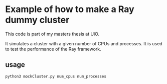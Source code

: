 # Example of how to make a Ray dummy cluster 
This code is part of my masters thesis at UiO.

It simulates a cluster with a given number of CPUs and processes. It is used to test the performance of the Ray framework.

## usage  
```bash
python3 mockCluster.py num_cpus num_processes
```
